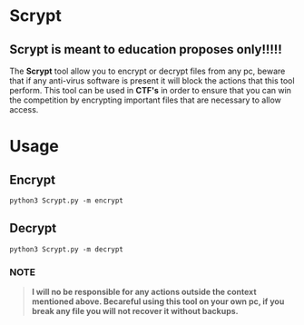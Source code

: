 # Scrypt
## Scrypt is meant to education proposes only!!!!!

The **Scrypt** tool allow you to encrypt or decrypt files from any pc, beware that if any anti-virus software is present it will block the actions that this tool perform.
This tool can be used in **CTF's** in order to ensure that you can win the competition by encrypting important files that are necessary to allow access.



# Usage
## Encrypt
`python3 Scrypt.py -m encrypt`

## Decrypt
`python3 Scrypt.py -m decrypt`




### NOTE
> **I will no be responsible for any actions outside the context mentioned above. Becareful using this tool on your own pc, if you break any file you will not recover it without backups.**